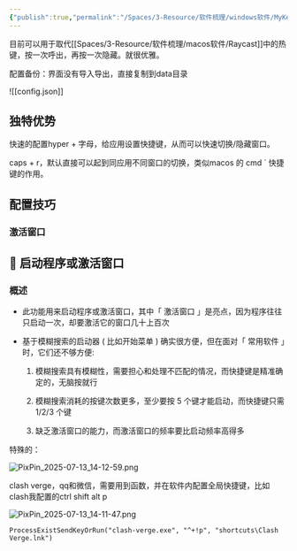 ```yaml
---
{"publish":true,"permalink":"/Spaces/3-Resource/软件梳理/windows软件/MyKeyMap.md","description":"一款基于 AutoHotkey 的键盘映射工具","created":"2024-08-17","modified":"2025-07-13","published":"2025-07-13T14:13:18.728+08:00","tags":["windows软件","github开源"],"cssclasses":""}
---
```



目前可以用于取代[[Spaces/3-Resource/软件梳理/macos软件/Raycast]]中的热键，按一次呼出，再按一次隐藏。就很优雅。

配置备份：界面没有导入导出，直接复制到data目录

![[config.json]]

## 独特优势

快速的配置hyper + 字母，给应用设置快捷键，从而可以快速切换/隐藏窗口。

caps + r，默认直接可以起到同应用不同窗口的切换，类似macos 的 cmd \` 快捷键的作用。

## 配置技巧

### 激活窗口

## 🚀 启动程序或激活窗口

### 概述

- 此功能用来启动程序或激活窗口，其中「 激活窗口 」是亮点，因为程序往往只启动一次，却要激活它的窗口几十上百次
	
- 基于模糊搜索的启动器 ( 比如开始菜单 ) 确实很方便，但在面对「 常用软件 」时，它们还不够方便:
	
	1. 模糊搜索具有模糊性，需要担心和处理不匹配的情况，而快捷键是精准确定的，无脑按就行
		
	2. 模糊搜索消耗的按键次数更多，至少要按 5 个键才能启动，而快捷键只需 1/2/3 个键
		
	3. 缺乏激活窗口的能力，而激活窗口的频率要比启动频率高得多

特殊的：

![PixPin_2025-07-13_14-12-59.png](https://pub-pic.oldwinter.top/2025/07/a226bba0c74f18a4520b3383cd2f2084.png)

clash verge，qq和微信，需要用到函数，并在软件内配置全局快捷键，比如clash我配置的ctrl shift alt p

![PixPin_2025-07-13_14-11-47.png](https://pub-pic.oldwinter.top/2025/07/5370351fd65ed2554fb1e94e5c13b08e.png)

```
ProcessExistSendKeyOrRun("clash-verge.exe", "^+!p", "shortcuts\Clash Verge.lnk")
```
